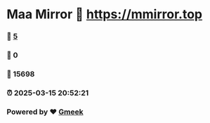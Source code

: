 # Maa Mirror :link: https://mmirror.top 
### :page_facing_up: [5](https://mmirror.top/tag.html) 
### :speech_balloon: 0 
### :hibiscus: 15698 
### :alarm_clock: 2025-03-15 20:52:21 
### Powered by :heart: [Gmeek](https://github.com/Meekdai/Gmeek)
